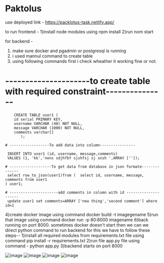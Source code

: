 # Paktolus


use deployed link - https://packlotus-task.netlify.app/

to run frontend -
1)install node modules using npm install
2)run nom start 

for backend -
1) make sure docker and pgadmin or postgresql is running
2) i used mannul command to create table 
3) using following commands first i check wheather it working fine or not.
# ---------------------to create table with required constraint---------------

        CREATE TABLE user1 (
      	id serial PRIMARY KEY,
     	username VARCHAR (40) NOT NULL,
     	message VARCHAR (1000) NOT NULL,
     	comments varchar[]
           );

    # ------------------To add data into column---------------- 

     INSERT INTO user1 (id, username, message,comments)
     VALUES (1, 'kk','nens sdjhfbf sjshfsj sj snsh ',ARRAY ['']);

    # -------------------To get data from database in json formate--------------
     select row_to_json(user1)from (  select id, username, message, comments from user1
    ) user1;

    # ----------------------add comments in column with id ---------------------
     update user1 set comments=ARRAY ['new thing','second comment'] where id=1


4)create docker image using command  docker build -t imagegename
5)run that image using  command docker run -p 80:8000 imagename
6)back running on port 8000.
sometimes docker doesn't start  then we can we direct python command to run backend for this we have to follow these steps--
1)install all required modules from requirements.txt file using command   pip install -r requirements.txt
2)run file app.py file using  command  - python app.py 
3)backend starts on port 8000

![image](https://user-images.githubusercontent.com/98754287/205159993-a56050b1-d7dd-4bf4-9248-0d941d6272e8.png)
![image](https://user-images.githubusercontent.com/98754287/205160071-1b8ff39f-0bcc-435f-a077-7e7483168d81.png)
![image](https://user-images.githubusercontent.com/98754287/205160121-774b61d4-0075-466d-9532-f3961595e18d.png)
![image](https://user-images.githubusercontent.com/98754287/205160169-b5cfe626-8deb-4641-815d-dc1dd071c003.png)




